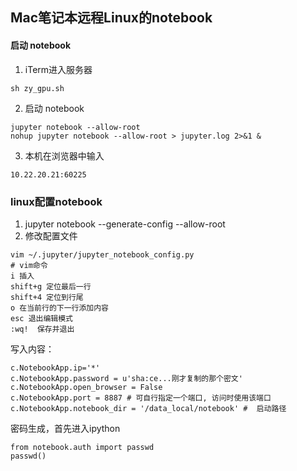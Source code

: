 ## Mac笔记本远程Linux的notebook
#### 启动 notebook
1. iTerm进入服务器
```
sh zy_gpu.sh
```
2. 启动 notebook
````
jupyter notebook --allow-root
nohup jupyter notebook --allow-root > jupyter.log 2>&1 &
````
3. 本机在浏览器中输入
```
10.22.20.21:60225
```

### linux配置notebook
1.  jupyter notebook --generate-config --allow-root
2. 修改配置文件
```
vim ~/.jupyter/jupyter_notebook_config.py
# vim命令
i 插入
shift+g 定位最后一行
shift+4 定位到行尾
o 在当前行的下一行添加内容
esc 退出编辑模式
:wq!  保存并退出
```

写入内容：
```
c.NotebookApp.ip='*'
c.NotebookApp.password = u'sha:ce...刚才复制的那个密文'
c.NotebookApp.open_browser = False
c.NotebookApp.port = 8887 # 可自行指定一个端口, 访问时使用该端口
c.NotebookApp.notebook_dir = '/data_local/notebook' #  启动路径
```
	
密码生成，首先进入ipython
```
from notebook.auth import passwd
passwd()
```